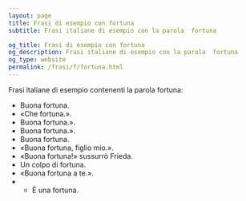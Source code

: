 ```yaml
---
layout: page
title: Frasi di esempio con fortuna 
subtitle: Frasi italiane di esempio con la parola  fortuna

og_title: Frasi di esempio con fortuna 
og_description: Frasi italiane di esempio con la parola  fortuna
og_type: website
permalink: /frasi/f/fortuna.html
---
```


Frasi italiane di esempio contenenti la parola fortuna:


- Buona fortuna.
- «Che fortuna.».
- Buona fortuna.».
- Buona fortuna.».
- Buona fortuna.
- «Buona fortuna, figlio mio.».
- «Buona fortuna!» sussurrò Frieda.
- Un colpo di fortuna.
- «Buona fortuna a te.».
- - È una fortuna.
